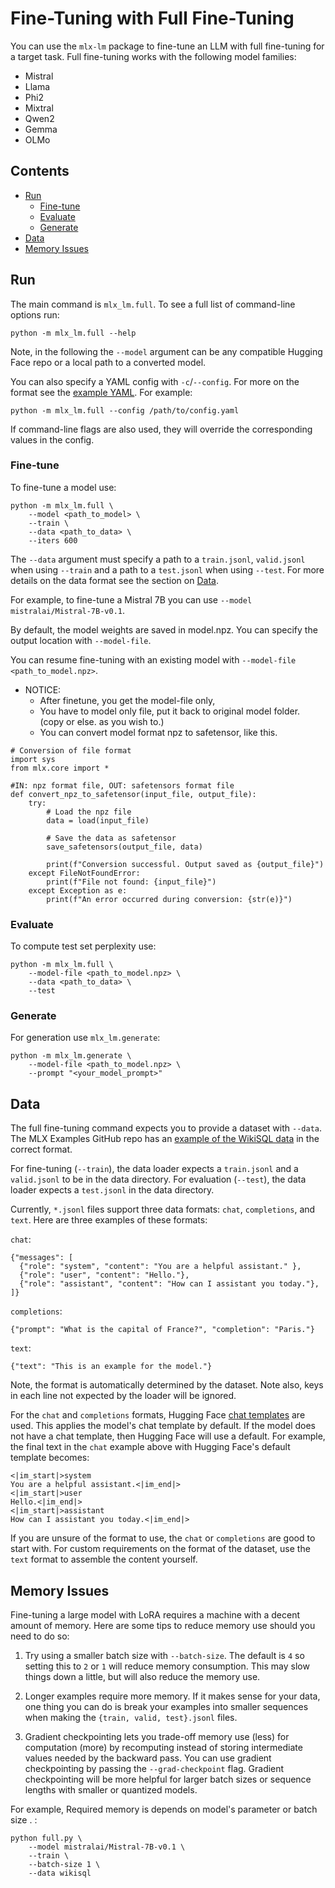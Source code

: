 # Fine-Tuning with Full Fine-Tuning

You can use the `mlx-lm` package to fine-tune an LLM with full fine-tuning for a target task. Full fine-tuning works with the following model families:

- Mistral
- Llama
- Phi2
- Mixtral
- Qwen2
- Gemma
- OLMo

## Contents

* [Run](#Run)
  * [Fine-tune](#Fine-tune)
  * [Evaluate](#Evaluate)
  * [Generate](#Generate)
* [Data](#Data)
* [Memory Issues](#Memory-Issues)

## Run

The main command is `mlx_lm.full`. To see a full list of command-line options run:

```shell
python -m mlx_lm.full --help
```

Note, in the following the `--model` argument can be any compatible Hugging
Face repo or a local path to a converted model.

You can also specify a YAML config with `-c`/`--config`. For more on the format see the
[example YAML](examples/lora_config.yaml). For example:

```shell
python -m mlx_lm.full --config /path/to/config.yaml
```

If command-line flags are also used, they will override the corresponding
values in the config.

### Fine-tune

To fine-tune a model use:

```shell
python -m mlx_lm.full \
    --model <path_to_model> \
    --train \
    --data <path_to_data> \
    --iters 600
```

The `--data` argument must specify a path to a `train.jsonl`, `valid.jsonl`
when using `--train` and a path to a `test.jsonl` when using `--test`. For more
details on the data format see the section on [Data](#Data).

For example, to fine-tune a Mistral 7B you can use `--model
mistralai/Mistral-7B-v0.1`.


By default, the model weights are saved in model.npz. You can specify
the output location with `--model-file`.

You can resume fine-tuning with an existing model with
`--model-file <path_to_model.npz>`.

* NOTICE:
  - After finetune, you get the model-file only,
  - You have to model only file, put it back to original model folder. (copy or else. as you wish to.)
  - You can convert model format npz to safetensor, like this.

```
# Conversion of file format
import sys
from mlx.core import *

#IN: npz format file, OUT: safetensors format file
def convert_npz_to_safetensor(input_file, output_file):
    try:
        # Load the npz file
        data = load(input_file)
        
        # Save the data as safetensor
        save_safetensors(output_file, data)
        
        print(f"Conversion successful. Output saved as {output_file}")
    except FileNotFoundError:
        print(f"File not found: {input_file}")
    except Exception as e:
        print(f"An error occurred during conversion: {str(e)}")

```

### Evaluate

To compute test set perplexity use:

```shell
python -m mlx_lm.full \
    --model-file <path_to_model.npz> \
    --data <path_to_data> \
    --test
```

### Generate

For generation use `mlx_lm.generate`:

```shell
python -m mlx_lm.generate \
    --model-file <path_to_model.npz> \
    --prompt "<your_model_prompt>"
```

## Data

The full fine-tuning command expects you to provide a dataset with `--data`.  The MLX
Examples GitHub repo has an [example of the WikiSQL
data](https://github.com/ml-explore/mlx-examples/tree/main/lora/data) in the
correct format.

For fine-tuning (`--train`), the data loader expects a `train.jsonl` and a
`valid.jsonl` to be in the data directory. For evaluation (`--test`), the data
loader expects a `test.jsonl` in the data directory. 

Currently, `*.jsonl` files support three data formats: `chat`,
`completions`, and `text`. Here are three examples of these formats:

`chat`:
  
```jsonl
{"messages": [
  {"role": "system", "content": "You are a helpful assistant." },
  {"role": "user", "content": "Hello."},
  {"role": "assistant", "content": "How can I assistant you today."},
]}
```

`completions`:
  
```jsonl
{"prompt": "What is the capital of France?", "completion": "Paris."}
```

`text`:

```jsonl
{"text": "This is an example for the model."}
```

Note, the format is automatically determined by the dataset. Note also, keys in
each line not expected by the loader will be ignored.

For the `chat` and `completions` formats, Hugging Face [chat
templates](https://huggingface.co/blog/chat-templates) are used. This applies
the model's chat template by default. If the model does not have a chat
template, then Hugging Face will use a default. For example, the final text in
the `chat` example above with Hugging Face's default template becomes:

```text
<|im_start|>system
You are a helpful assistant.<|im_end|>
<|im_start|>user
Hello.<|im_end|>
<|im_start|>assistant
How can I assistant you today.<|im_end|>
```

If you are unsure of the format to use, the `chat` or `completions` are good to
start with. For custom requirements on the format of the dataset, use the
`text` format to assemble the content yourself.

## Memory Issues

Fine-tuning a large model with LoRA requires a machine with a decent amount
of memory. Here are some tips to reduce memory use should you need to do so:


1. Try using a smaller batch size with `--batch-size`. The default is `4` so
   setting this to `2` or `1` will reduce memory consumption. This may slow
   things down a little, but will also reduce the memory use.


2. Longer examples require more memory. If it makes sense for your data, one thing
   you can do is break your examples into smaller
   sequences when making the `{train, valid, test}.jsonl` files.

3. Gradient checkpointing lets you trade-off memory use (less) for computation
   (more) by recomputing instead of storing intermediate values needed by the
   backward pass. You can use gradient checkpointing by passing the
   `--grad-checkpoint` flag. Gradient checkpointing will be more helpful for
   larger batch sizes or sequence lengths with smaller or quantized models.

For example, Required memory is depends on model's parameter or batch size . :

```
python full.py \
    --model mistralai/Mistral-7B-v0.1 \
    --train \
    --batch-size 1 \
    --data wikisql
```

